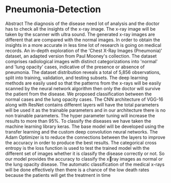 # Pneumonia-Detection

Abstract
The diagnosis of the disease need lot of analysis and the doctor has to check all the insights 
of the x-ray image. The x-ray image will be taken by the scanner with ultra sound. The 
generated x-ray images are different that are compared with the normal images. In order to 
obtain the insights in a more accurate in less time lot of research is going on medical 
records. An in-depth exploration of the 'Chest X-Ray Images (Pneumonia)' dataset, an 
adapted version from Paul Mooney's collection. The dataset comprises radiological images 
with distinct categorizations into 'normal' and 'lung opacity' cases, indicative of the 
presence or absence of pneumonia. The dataset distribution reveals a total of 5,856 
observations, split into training, validation, and testing subsets. The deep learning methods 
are easily used so that the patterns from the x-rays will be easily scanned by the neural 
network algorithm then only the doctor will survive the patient from the disease. We 
proposed classification between the normal cases and the lung opacity cases. The CNN 
architecture of VGG-16 along with ResNet contains different layers will have the total 
parameters will be used it as the trainable parameters and in our architecture there is no 
non trainable parameters. The hyper parameter tuning will increase the results to more than 
95%. To classify the diseases we have taken the machine learning library keras. The base 
model will be developed using the transfer learning and the custom deep convolution neural 
networks. The Adam Optimizer is to reduce the connections between the layers to improve 
the accuracy in order to produce the best results. The categorical cross entropy is the loss 
function is used to test the trained model with the different set of images whether it is 
classify the disease correctly or not. So our model provides the accuracy to classify the xray images as normal or the lung opacity disease. The automatic classification of the 
medical x-rays will be done effectively then there is a chance of the low death rates because 
the patients will get the treatment in time
